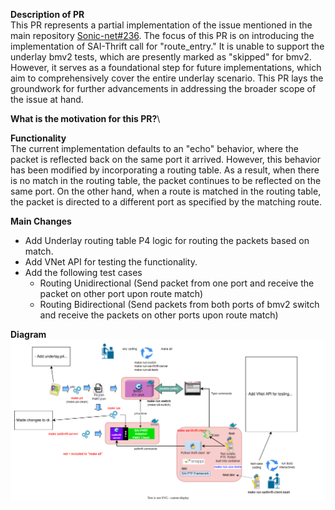 **Description of PR**\
This PR represents a partial implementation of the issue mentioned in the main repository [Sonic-net#236](https://github.com/sonic-net/DASH/issues/236). The focus of this PR is on introducing the implementation of SAI-Thrift call for "route_entry." It is unable to support the underlay bmv2 tests, which are presently marked as "skipped" for bmv2. However, it serves as a foundational step for future implementations, which aim to comprehensively cover the entire underlay scenario. This PR lays the groundwork for further advancements in addressing the broader scope of the issue at hand.

**What is the motivation for this PR?**\


**Functionality**\
The current implementation defaults to an "echo" behavior, where the packet is reflected back on the same port it arrived. However, this behavior has been modified by incorporating a routing table. As a result, when there is no match in the routing table, the packet continues to be reflected on the same port. On the other hand, when a route is matched in the routing table, the packet is directed to a different port as specified by the matching route.

**Main Changes**
- Add Underlay routing table P4 logic for routing the packets based on match.
- Add VNet API for testing the functionality.
- Add the following test cases
    - Routing Unidirectional (Send packet from one port and receive the packet on other port upon route match)
    - Routing Bidirectional (Send packets from both ports of bmv2 switch and receive the packets on other ports upon route match)

**Diagram**
![image](images/dash-underlay-changes.svg)